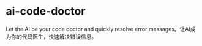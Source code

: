 # ai-code-doctor
Let the AI be your code doctor and quickly resolve error messages。让AI成为你的代码医生，快速解决错误信息。
